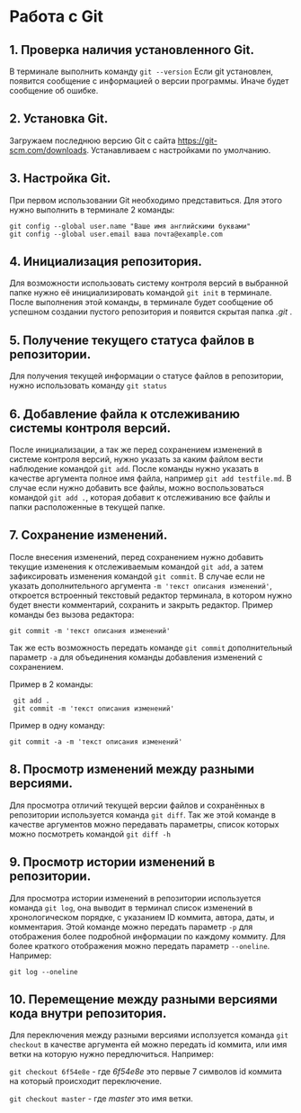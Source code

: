 # Работа с Git

## 1. Проверка наличия установленного Git.
В терминале выполнить команду `git --version`
Если git установлен, появится сообщение с информацией о версии программы.
Иначе будет сообщение об ошибке.

## 2. Установка Git.
Загружаем последнюю версию Git с сайта https://git-scm.com/downloads. Устанавливаем с настройками по умолчанию.

##  3. Настройка Git.
При первом использовании Git необходимо представиться.
Для этого нужно выполнить в терминале 2 команды:
```
git config --global user.name "Ваше имя английскими буквами"
git config --global user.email ваша почта@example.com 
```
## 4. Инициализация репозитория.
Для возможности использовать систему контроля версий в выбранной папке нужно её инициализировать командой `git init` в терминале.
После выполнения этой команды, в терминале будет сообщение об успешном создании пустого репозитория и появится скрытая папка *.git* .

## 5. Получение текущего статуса файлов в репозитории.
Для получения текущей информации о статусе файлов в репозитории, нужно использовать команду `git status`

## 6. Добавление файла к отслеживанию системы контроля версий.
После инициализации, а так же перед сохранением изменений в системе контроля версий, нужно указать за каким файлом вести наблюдение командой `git add`. После команды нужно указать в качестве аргумента полное имя файла, например `git add testfile.md`. В случае если нужно добавить все файлы, можно воспользоваться командой `git add .`, которая добавит к отслеживанию все файлы и папки расположенные в текущей папке.

## 7. Сохранение изменений.
После внесения изменений, перед сохранением нужно добавить текущие изменения к отслеживаемым командой `git add`, а затем зафиксировать изменения командой `git commit`. В случае если не указать дополнительного аргумента `-m 'текст описания изменений'`, откроется встроенный текстовый редактор терминала, в котором нужно будет внести комментарий, сохранить и закрыть редактор.
Пример команды без вызова редактора:

`git commit -m 'текст описания изменений'`

Так же есть возможность передать команде `git commit` дополнительный параметр `-a` для объединения команды добавления изменений с сохранением.

Пример в 2 команды:
```
 git add .
 git commit -m 'текст описания изменений' 
```
Пример в одну команду:

`git commit -a -m 'текст описания изменений'`
## 8. Просмотр изменений между разными версиями.
Для просмотра отличий текущей версии файлов и сохранённых в репозитории используется команда `git diff`.
Так же этой команде в качестве аргументов можно передавать параметры, список которых можно посмотреть командой `git diff -h`

## 9. Просмотр истории изменений в репозитории.
Для просмотра истории изменений в репозитории используется команда `git log`, она выводит в терминал список изменений в хронологическом порядке, с указанием ID коммита, автора, даты, и комментария.
Этой команде можно передать параметр `-p` для отображения более подробной информации по каждому коммиту.
Для более краткого отображения можно передать параметр `--oneline`. Например:

`git log --oneline`

## 10. Перемещение между разными версиями кода внутри репозитория.
Для переключения между разными версиями исползуется команда `git checkout` в качестве аргумента ей можно передать id коммита, или имя ветки на которую нужно передлючиться.
Например:

`git checkout 6f54e8e` - где _6f54e8e_ это первые 7 символов id коммита на который происходит переключение.

`git checkout master` - где _master_ это имя ветки.
